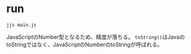 # run

```
jjs main.js
```

JavaScriptのNumber型となるため、精度が落ちる。
`toString()`はJavaのtoStringではなく、JavaScriptのNumberのtoStringが呼ばれる。

